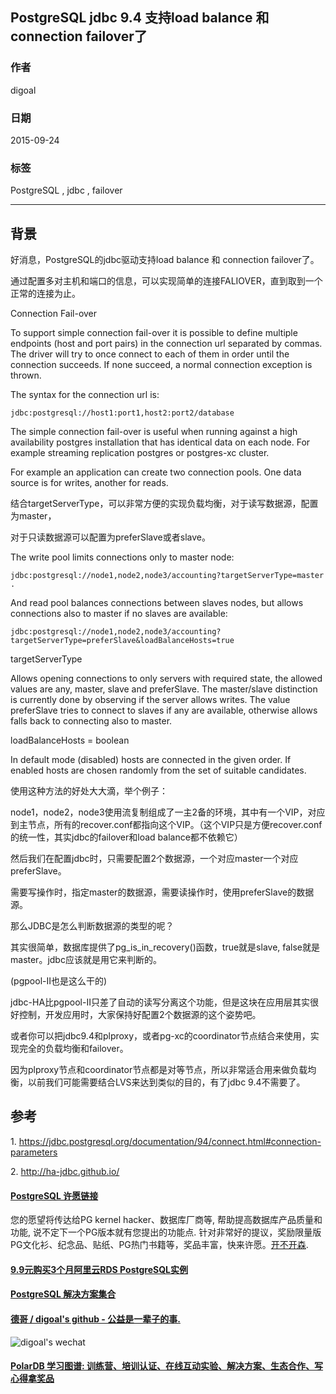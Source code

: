 ## PostgreSQL jdbc 9.4 支持load balance 和 connection failover了  
                                                                                                                     
### 作者                                                                                                    
digoal                                                                                                    
                                                                                                    
### 日期                                                                                                     
2015-09-24                                                                                         
                                                                                                      
### 标签                                                                                                    
PostgreSQL , jdbc , failover            
                                                                                                                
----                                                                                                                
                                                                                                                 
## 背景                                         
好消息，PostgreSQL的jdbc驱动支持load balance 和 connection failover了。  
  
通过配置多对主机和端口的信息，可以实现简单的连接FALIOVER，直到取到一个正常的连接为止。  
  
Connection Fail-over  
  
To support simple connection fail-over it is possible to define multiple endpoints (host and port pairs) in the connection url separated by commas. The driver will try to once connect to each of them in order until the connection succeeds. If none succeed, a normal connection exception is thrown.  
  
The syntax for the connection url is:  
  
```  
jdbc:postgresql://host1:port1,host2:port2/database  
```  
  
The simple connection fail-over is useful when running against a high availability postgres installation that has identical data on each node. For example streaming replication postgres or postgres-xc cluster.  
  
For example an application can create two connection pools. One data source is for writes, another for reads.   
  
结合targetServerType，可以非常方便的实现负载均衡，对于读写数据源，配置为master，  
  
对于只读数据源可以配置为preferSlave或者slave。  
  
The write pool limits connections only to master node:  
  
```  
jdbc:postgresql://node1,node2,node3/accounting?targetServerType=master .   
```  
  
And read pool balances connections between slaves nodes, but allows connections also to master if no slaves are available:  
  
```  
jdbc:postgresql://node1,node2,node3/accounting?targetServerType=preferSlave&loadBalanceHosts=true  
```  
  
targetServerType  
  
Allows opening connections to only servers with required state, the allowed values are any, master, slave and preferSlave. The master/slave distinction is currently done by observing if the server allows writes. The value preferSlave tries to connect to slaves if any are available, otherwise allows falls back to connecting also to master.  
  
loadBalanceHosts = boolean  
  
In default mode (disabled) hosts are connected in the given order. If enabled hosts are chosen randomly from the set of suitable candidates.  
  
使用这种方法的好处大大滴，举个例子：  
  
node1，node2，node3使用流复制组成了一主2备的环境，其中有一个VIP，对应到主节点，所有的recover.conf都指向这个VIP。（这个VIP只是方便recover.conf的统一性，其实jdbc的failover和load balance都不依赖它）  
  
然后我们在配置jdbc时，只需要配置2个数据源，一个对应master一个对应preferSlave。  
  
需要写操作时，指定master的数据源，需要读操作时，使用preferSlave的数据源。  
  
那么JDBC是怎么判断数据源的类型的呢？  
  
其实很简单，数据库提供了pg_is_in_recovery()函数，true就是slave, false就是master。jdbc应该就是用它来判断的。  
  
(pgpool-II也是这么干的)  
  
jdbc-HA比pgpool-II只差了自动的读写分离这个功能，但是这块在应用层其实很好控制，开发应用时，大家保持好配置2个数据源的这个姿势吧。  
  
或者你可以把jdbc9.4和plproxy，或者pg-xc的coordinator节点结合来使用，实现完全的负载均衡和failover。  
  
因为plproxy节点和coordinator节点都是对等节点，所以非常适合用来做负载均衡，以前我们可能需要结合LVS来达到类似的目的，有了jdbc 9.4不需要了。  
  
## 参考  
1\. https://jdbc.postgresql.org/documentation/94/connect.html#connection-parameters  
  
2\. http://ha-jdbc.github.io/  
  
  
  
  
  
  
  
  
  
  
  
  
  
  
  
  
  
  
  
  
  
  
  
  
  
  
  
  
  
  
  
  
  
  
  
  
  
  
  
  
  
  
  
  
  
  
  
  
  
  
  
  
  
  
  
  
  
  
  
  
  
  
  
  
  
  
  
  
  
  
  
  
  
#### [PostgreSQL 许愿链接](https://github.com/digoal/blog/issues/76 "269ac3d1c492e938c0191101c7238216")
您的愿望将传达给PG kernel hacker、数据库厂商等, 帮助提高数据库产品质量和功能, 说不定下一个PG版本就有您提出的功能点. 针对非常好的提议，奖励限量版PG文化衫、纪念品、贴纸、PG热门书籍等，奖品丰富，快来许愿。[开不开森](https://github.com/digoal/blog/issues/76 "269ac3d1c492e938c0191101c7238216").  
  
  
#### [9.9元购买3个月阿里云RDS PostgreSQL实例](https://www.aliyun.com/database/postgresqlactivity "57258f76c37864c6e6d23383d05714ea")
  
  
#### [PostgreSQL 解决方案集合](https://yq.aliyun.com/topic/118 "40cff096e9ed7122c512b35d8561d9c8")
  
  
#### [德哥 / digoal's github - 公益是一辈子的事.](https://github.com/digoal/blog/blob/master/README.md "22709685feb7cab07d30f30387f0a9ae")
  
  
![digoal's wechat](../pic/digoal_weixin.jpg "f7ad92eeba24523fd47a6e1a0e691b59")
  
  
#### [PolarDB 学习图谱: 训练营、培训认证、在线互动实验、解决方案、生态合作、写心得拿奖品](https://www.aliyun.com/database/openpolardb/activity "8642f60e04ed0c814bf9cb9677976bd4")
  
